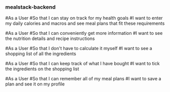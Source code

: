 ### mealstack-backend

#As a User
#So that I can stay on track for my health goals
#I want to enter my daily calories and macros and see meal plans that fit these requirements

#As a User
#So that I can conveniently get more information
#I want to see the nutrition details and recipe instructions

#As a User
#So that I don't have to calculate it myself
#I want to see a shopping list of all the ingredients

#As a User
#So that I can keep track of what I have bought
#I want to tick the ingredients on the shopping list

#As a User
#So that I can remember all of my meal plans
#I want to save a plan and see it on my profile
